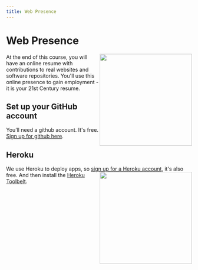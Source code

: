 ```yaml
---
title: Web Presence
---
```


Web Presence
===
<a href="http://github.com">
  <img src="https://github.global.ssl.fastly.net/images/modules/logos_page/Octocat.png" width="250" align="right" />
</a>
At the end of this course, you will have an online resume with contributions to real websites and software repositories.  You'll use this online presence to gain employment - it is your 21st Century resume.

## Set up your GitHub account
You’ll need a github account. It's free. [Sign up for github here](http://github.com).

## Heroku
We use Heroku to deploy apps, so [sign up for a Heroku account](http://heroku.com), it's also free.
<a href="http://heroku.com">
  <img src="https://d1lpkba4w1baqt.cloudfront.net/heroku-logo-light-234x60.png" width="250" align="right" />
</a>
And then install the [Heroku Toolbelt](https://toolbelt.heroku.com/).


